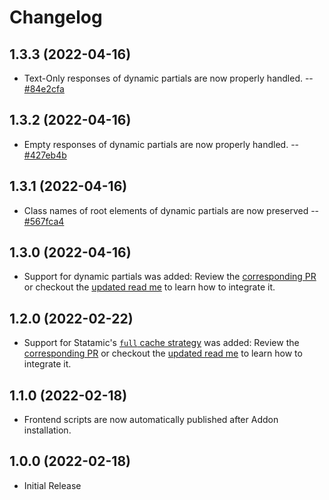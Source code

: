 # Changelog

## 1.3.3 (2022-04-16)

- Text-Only responses of dynamic partials are now properly handled. -- [#84e2cfa](https://github.com/alpshq/statamic-cache-evader/commit/84e2cfa)

## 1.3.2 (2022-04-16)

- Empty responses of dynamic partials are now properly handled. -- [#427eb4b](https://github.com/alpshq/statamic-cache-evader/commit/427eb4b)

## 1.3.1 (2022-04-16)

- Class names of root elements of dynamic partials are now preserved -- [#567fca4](https://github.com/alpshq/statamic-cache-evader/commit/567fca481a87973f7a69564e1d8ec2f5b31ef05f) 

## 1.3.0 (2022-04-16)

- Support for dynamic partials was added:
  Review the [corresponding PR](https://github.com/alpshq/statamic-cache-evader/pull/2) or checkout the [updated read me](README.md) to learn how to integrate it.

## 1.2.0 (2022-02-22)

- Support for Statamic's [`full` cache strategy](https://statamic.dev/static-caching#file-driver) was added: Review the [corresponding PR](https://github.com/alpshq/statamic-cache-evader/pull/1) or checkout the [updated read me](README.md) to learn how to integrate it.

## 1.1.0 (2022-02-18)

- Frontend scripts are now automatically published after Addon installation.

## 1.0.0 (2022-02-18)

- Initial Release
